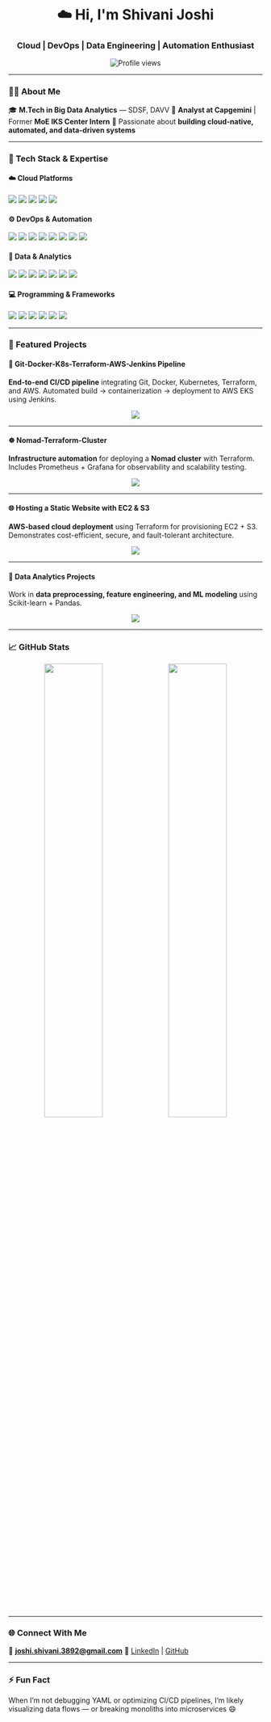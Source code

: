 <h1 align="center">☁️ Hi, I'm Shivani Joshi</h1>
<h3 align="center">Cloud | DevOps | Data Engineering | Automation Enthusiast</h3>

<p align="center">
  <img src="https://komarev.com/ghpvc/?username=assign-stone&label=Profile%20Views&color=0e75b6&style=flat" alt="Profile views" />
</p>

---

### 👩‍💻 About Me

🎓 **M.Tech in Big Data Analytics** — SDSF, DAVV
💼 **Analyst at Capgemini** | Former **MoE IKS Center Intern**
🚀 Passionate about **building cloud-native, automated, and data-driven systems**

---

### 🧰 Tech Stack & Expertise

#### ☁️ Cloud Platforms

<p>
  <img src="https://img.shields.io/badge/AWS-%23FF9900.svg?style=for-the-badge&logo=amazonaws&logoColor=white"/>
  <img src="https://img.shields.io/badge/EC2-%23FF9900.svg?style=for-the-badge&logo=amazonec2&logoColor=white"/>
  <img src="https://img.shields.io/badge/S3-%23FF9900.svg?style=for-the-badge&logo=amazons3&logoColor=white"/>
  <img src="https://img.shields.io/badge/Lambda-%23FF9900.svg?style=for-the-badge&logo=awslambda&logoColor=white"/>
  <img src="https://img.shields.io/badge/EKS-%230072C6.svg?style=for-the-badge&logo=kubernetes&logoColor=white"/>
</p>

#### ⚙️ DevOps & Automation

<p>
  <img src="https://img.shields.io/badge/Terraform-%235835CC.svg?style=for-the-badge&logo=terraform&logoColor=white"/>
  <img src="https://img.shields.io/badge/Docker-%230db7ed.svg?style=for-the-badge&logo=docker&logoColor=white"/>
  <img src="https://img.shields.io/badge/Kubernetes-%23326ce5.svg?style=for-the-badge&logo=kubernetes&logoColor=white"/>
  <img src="https://img.shields.io/badge/Jenkins-%23D24939.svg?style=for-the-badge&logo=jenkins&logoColor=white"/>
  <img src="https://img.shields.io/badge/Ansible-%23EE0000.svg?style=for-the-badge&logo=ansible&logoColor=white"/>
  <img src="https://img.shields.io/badge/GitHub%20Actions-%232088FF.svg?style=for-the-badge&logo=githubactions&logoColor=white"/>
  <img src="https://img.shields.io/badge/Prometheus-%23E6522C.svg?style=for-the-badge&logo=prometheus&logoColor=white"/>
  <img src="https://img.shields.io/badge/Grafana-%23F46800.svg?style=for-the-badge&logo=grafana&logoColor=white"/>
</p>

#### 🧠 Data & Analytics

<p>
  <img src="https://img.shields.io/badge/Apache%20Airflow-%23017CEE.svg?style=for-the-badge&logo=apacheairflow&logoColor=white"/>
  <img src="https://img.shields.io/badge/Apache%20Kafka-%23231F20.svg?style=for-the-badge&logo=apachekafka&logoColor=white"/>
  <img src="https://img.shields.io/badge/MySQL-%234479A1.svg?style=for-the-badge&logo=mysql&logoColor=white"/>
  <img src="https://img.shields.io/badge/PostgreSQL-%23336791.svg?style=for-the-badge&logo=postgresql&logoColor=white"/>
  <img src="https://img.shields.io/badge/MongoDB-%2347A248.svg?style=for-the-badge&logo=mongodb&logoColor=white"/>
  <img src="https://img.shields.io/badge/Pandas-%23150458.svg?style=for-the-badge&logo=pandas&logoColor=white"/>
  <img src="https://img.shields.io/badge/Numpy-%23013243.svg?style=for-the-badge&logo=numpy&logoColor=white"/>
</p>

#### 💻 Programming & Frameworks

<p>
  <img src="https://img.shields.io/badge/Java-%23ED8B00.svg?style=for-the-badge&logo=openjdk&logoColor=white"/>
  <img src="https://img.shields.io/badge/Spring%20Boot-%236DB33F.svg?style=for-the-badge&logo=springboot&logoColor=white"/>
  <img src="https://img.shields.io/badge/Python-%233776AB.svg?style=for-the-badge&logo=python&logoColor=white"/>
  <img src="https://img.shields.io/badge/Flask-%23000000.svg?style=for-the-badge&logo=flask&logoColor=white"/>
  <img src="https://img.shields.io/badge/FastAPI-%23009688.svg?style=for-the-badge&logo=fastapi&logoColor=white"/>
  <img src="https://img.shields.io/badge/REST%20API-%2302569B.svg?style=for-the-badge&logo=swagger&logoColor=white"/>
</p>

---

### 🌟 Featured Projects

#### 🧩 Git-Docker-K8s-Terraform-AWS-Jenkins Pipeline

**End-to-end CI/CD pipeline** integrating Git, Docker, Kubernetes, Terraform, and AWS.
Automated build → containerization → deployment to AWS EKS using Jenkins.

<p align="center">
  <a href="https://github.com/assign-stone/Git-Docker-k8s-terraform-jenkins-project">
    <img src="https://github-readme-stats.vercel.app/api/pin/?username=assign-stone&repo=Git-Docker-k8s-terraform-jenkins-project&theme=tokyonight#gh-dark-mode-only" />
    
  </a>
</p>

---

#### ☸️ Nomad-Terraform-Cluster

**Infrastructure automation** for deploying a **Nomad cluster** with Terraform.
Includes Prometheus + Grafana for observability and scalability testing.

<p align="center">
  <a href="https://github.com/assign-stone/nomad-terraform-cluster">
    <img src="https://github-readme-stats.vercel.app/api/pin/?username=assign-stone&repo=nomad-terraform-cluster&theme=tokyonight#gh-dark-mode-only" />
    
  </a>
</p>

---

#### 🌐 Hosting a Static Website with EC2 & S3

**AWS-based cloud deployment** using Terraform for provisioning EC2 + S3.
Demonstrates cost-efficient, secure, and fault-tolerant architecture.

<p align="center">
  <a href="https://github.com/assign-stone/aws-ec2-s3-static-website">
    <img src="https://github-readme-stats.vercel.app/api/pin/?username=assign-stone&repo=aws-ec2-s3-static-website&theme=tokyonight#gh-dark-mode-only" />
    
  </a>
</p>

---

#### 🧠 Data Analytics Projects

Work in **data preprocessing, feature engineering, and ML modeling** using Scikit-learn + Pandas.

<p align="center">
  <a href="https://github.com/assign-stone/projects">
    <img src="https://github-readme-stats.vercel.app/api/pin/?username=assign-stone&repo=projects&theme=tokyonight#gh-dark-mode-only" />
   
  </a>
</p>

---

### 📈 GitHub Stats

<p align="center">
  <img src="https://github-readme-stats.vercel.app/api?username=assign-stone&show_icons=true&theme=tokyonight#gh-dark-mode-only" width="48%"/>
  
  <img src="https://github-readme-streak-stats.herokuapp.com/?user=assign-stone&theme=tokyonight#gh-dark-mode-only" width="48%"/>
  
</p>

---

### 🌐 Connect With Me

📧 **[joshi.shivani.3892@gmail.com](mailto:joshi.shivani.3892@gmail.com)**
🔗 [LinkedIn](https://www.linkedin.com/in/shivanijoshi38) | [GitHub](https://github.com/assign-stone)

---

### ⚡ Fun Fact

When I’m not debugging YAML or optimizing CI/CD pipelines,
I’m likely visualizing data flows — or breaking monoliths into microservices 😄
